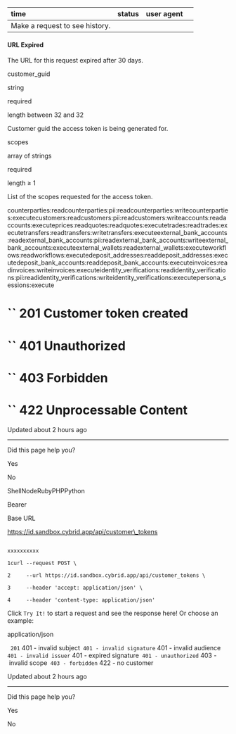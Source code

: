 | time | status | user agent |  |
| :-- | :-- | :-- | :-- |
| Make a request to see history. |

#### URL Expired

The URL for this request expired after 30 days.

customer\_guid

string

required

length between 32 and 32

Customer guid the access token is being generated for.

scopes

array of strings

required

length ≥ 1

List of the scopes requested for the access token.

counterparties:readcounterparties:pii:readcounterparties:writecounterparties:executecustomers:readcustomers:pii:readcustomers:writeaccounts:readaccounts:executeprices:readquotes:readquotes:executetrades:readtrades:executetransfers:readtransfers:writetransfers:executeexternal\_bank\_accounts:readexternal\_bank\_accounts:pii:readexternal\_bank\_accounts:writeexternal\_bank\_accounts:executeexternal\_wallets:readexternal\_wallets:executeworkflows:readworkflows:executedeposit\_addresses:readdeposit\_addresses:executedeposit\_bank\_accounts:readdeposit\_bank\_accounts:executeinvoices:readinvoices:writeinvoices:executeidentity\_verifications:readidentity\_verifications:pii:readidentity\_verifications:writeidentity\_verifications:executepersona\_sessions:execute

# `` 201      Customer token created

# `` 401      Unauthorized

# `` 403      Forbidden

# `` 422      Unprocessable Content

Updated about 2 hours ago

* * *

Did this page help you?

Yes

No

ShellNodeRubyPHPPython

Bearer

Base URL

https://id.sandbox.cybrid.app/api/customer\_tokens

```

xxxxxxxxxx

1curl --request POST \

2     --url https://id.sandbox.cybrid.app/api/customer_tokens \

3     --header 'accept: application/json' \

4     --header 'content-type: application/json'

```

Click `Try It!` to start a request and see the response here! Or choose an example:

application/json

`` 201`` 401 - invalid subject`` 401 - invalid signature`` 401 - invalid audience`` 401 - invalid issuer`` 401 - expired signature`` 401 - unauthorized`` 403 - invalid scope`` 403 - forbidden`` 422 - no customer

Updated about 2 hours ago

* * *

Did this page help you?

Yes

No
